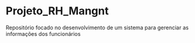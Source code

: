# Projeto_RH_Mangnt
Repositório focado no desenvolvimento de um sistema para gerenciar as informações dos funcionários
